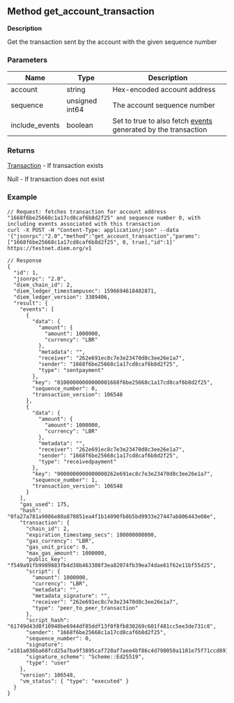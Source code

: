 ## Method get_account_transaction

**Description**

Get the transaction sent by the account with the given sequence number


### Parameters

| Name           | Type           | Description                                                   |
|----------------|----------------|---------------------------------------------------------------|
| account        | string         | Hex-encoded account address                                   |
| sequence       | unsigned int64 | The account sequence number                                   |
| include_events | boolean        | Set to true to also fetch [events](type_event.md) generated by the transaction |

### Returns

[Transaction](type_transaction.md) - If transaction exists

Null - If transaction does not exist


### Example


```
// Request: fetches transaction for account address "1668f6be25668c1a17cd8caf6b8d2f25" and sequence number 0, with including events associated with this transaction
curl -X POST -H "Content-Type: application/json" --data '{"jsonrpc":"2.0","method":"get_account_transaction","params":["1668f6be25668c1a17cd8caf6b8d2f25", 0, true],"id":1}' https://testnet.diem.org/v1

// Response
{
  "id": 1,
  "jsonrpc": "2.0",
  "diem_chain_id": 2,
  "diem_ledger_timestampusec": 1596694618402871,
  "diem_ledger_version": 3309406,
  "result": {
    "events": [
      {
        "data": {
          "amount": {
            "amount": 1000000,
            "currency": "LBR"
          },
          "metadata": "",
          "receiver": "262e691ec8c7e3e23470d8c3ee26e1a7",
          "sender": "1668f6be25668c1a17cd8caf6b8d2f25",
          "type": "sentpayment"
        },
        "key": "01000000000000001668f6be25668c1a17cd8caf6b8d2f25",
        "sequence_number": 0,
        "transaction_version": 106548
      },
      {
        "data": {
          "amount": {
            "amount": 1000000,
            "currency": "LBR"
          },
          "metadata": "",
          "receiver": "262e691ec8c7e3e23470d8c3ee26e1a7",
          "sender": "1668f6be25668c1a17cd8caf6b8d2f25",
          "type": "receivedpayment"
        },
        "key": "0000000000000000262e691ec8c7e3e23470d8c3ee26e1a7",
        "sequence_number": 1,
        "transaction_version": 106548
      }
    ],
    "gas_used": 175,
    "hash": "0fa27a781a9086e80a870851ea4f1b14090fb8b5bd9933e27447ab806443e08e",
    "transaction": {
      "chain_id": 2,
      "expiration_timestamp_secs": 100000000000,
      "gas_currency": "LBR",
      "gas_unit_price": 0,
      "max_gas_amount": 1000000,
      "public_key": "f549a91fb9989883fb4d38b463308f3ea82074fb39ea74dae61f62e11bf55d25",
      "script": {
        "amount": 1000000,
        "currency": "LBR",
        "metadata": "",
        "metadata_signature": "",
        "receiver": "262e691ec8c7e3e23470d8c3ee26e1a7",
        "type": "peer_to_peer_transaction"
      },
      "script_hash": "61749d43d8f10940be6944df85ddf13f0f8fb830269c601f481cc5ee3de731c8",
      "sender": "1668f6be25668c1a17cd8caf6b8d2f25",
      "sequence_number": 0,
      "signature": "a181a036ba68fcd25a7ba9f3895caf720af7aee4bf86c4d798050a1101e75f71ccd891158c8fa0bf349bbb66fb0ba50b29b6fb29822dc04071aff831735e6402",
      "signature_scheme": "Scheme::Ed25519",
      "type": "user"
    },
    "version": 106548,
    "vm_status": { "type": "executed" }
  }
}

```
